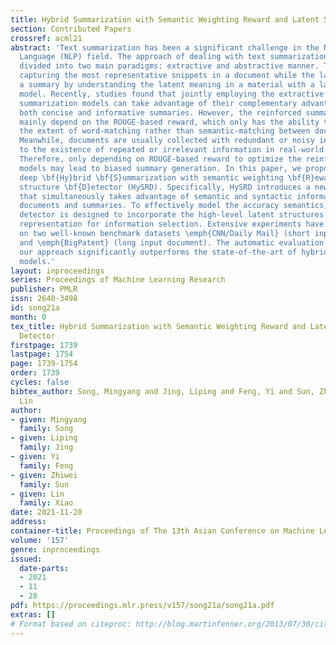 ```yaml
---
title: Hybrid Summarization with Semantic Weighting Reward and Latent Structure Detector
section: Contributed Papers
crossref: acml21
abstract: 'Text summarization has been a significant challenge in the Nature Process
  Language (NLP) field. The approach of dealing with text summarization can be roughly
  divided into two main paradigms: extractive and abstractive manner. The former allows
  capturing the most representative snippets in a document while the latter generates
  a summary by understanding the latent meaning in a material with a language generation
  model. Recently, studies found that jointly employing the extractive and abstractive
  summarization models can take advantage of their complementary advantages, creating
  both concise and informative summaries. However, the reinforced summarization models
  mainly depend on the ROUGE-based reward, which only has the ability to quantify
  the extent of word-matching rather than semantic-matching between document and summary.
  Meanwhile, documents are usually collected with redundant or noisy information due
  to the existence of repeated or irrelevant information in real-world applications.
  Therefore, only depending on ROUGE-based reward to optimize the reinforced summarization
  models may lead to biased summary generation. In this paper, we propose a novel
  deep \bf{Hy}brid \bf{S}ummarization with semantic weighting \bf{R}eward and latent
  structure \bf{D}etector (HySRD). Specifically, HySRD introduces a new reward mechanism
  that simultaneously takes advantage of semantic and syntactic information among
  documents and summaries. To effectively model the accuracy semantics, a latent structure
  detector is designed to incorporate the high-level latent structures in the sentence
  representation for information selection. Extensive experiments have been conducted
  on two well-known benchmark datasets \emph{CNN/Daily Mail} (short input document)
  and \emph{BigPatent} (long input document). The automatic evaluation shows that
  our approach significantly outperforms the state-of-the-art of hybrid summarization
  models.'
layout: inproceedings
series: Proceedings of Machine Learning Research
publisher: PMLR
issn: 2640-3498
id: song21a
month: 0
tex_title: Hybrid Summarization with Semantic Weighting Reward and Latent Structure
  Detector
firstpage: 1739
lastpage: 1754
page: 1739-1754
order: 1739
cycles: false
bibtex_author: Song, Mingyang and Jing, Liping and Feng, Yi and Sun, Zhiwei and Xiao,
  Lin
author:
- given: Mingyang
  family: Song
- given: Liping
  family: Jing
- given: Yi
  family: Feng
- given: Zhiwei
  family: Sun
- given: Lin
  family: Xiao
date: 2021-11-28
address:
container-title: Proceedings of The 13th Asian Conference on Machine Learning
volume: '157'
genre: inproceedings
issued:
  date-parts:
  - 2021
  - 11
  - 28
pdf: https://proceedings.mlr.press/v157/song21a/song21a.pdf
extras: []
# Format based on citeproc: http://blog.martinfenner.org/2013/07/30/citeproc-yaml-for-bibliographies/
---
```

